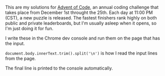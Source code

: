 This are my solutions for [Advent of Code](https://adventofcode.com/), an annual coding challenge that takes place from December 1st throught the 25th. Each day at 11:00 PM (CST), a new puzzle is released. The fastest finishers rank highly on both public and private leaderboards, but I'm usually asleep when it opens, so I'm just doing it for fun.

I write these in the Chrome dev console and run them on the page that has the input.

`document.body.innerText.trim().split('\n')` is how I read the input lines from the page.

The final line is printed to the console automatically.
